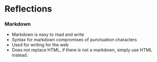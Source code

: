 # Reflections

### Markdown
- Markdown is easy to read and write
- Syntax for markdown compromises of punctuation characters
- Used for writing for the web
- Does not replace HTML, if there is not a markdown, simply use HTML instead.

